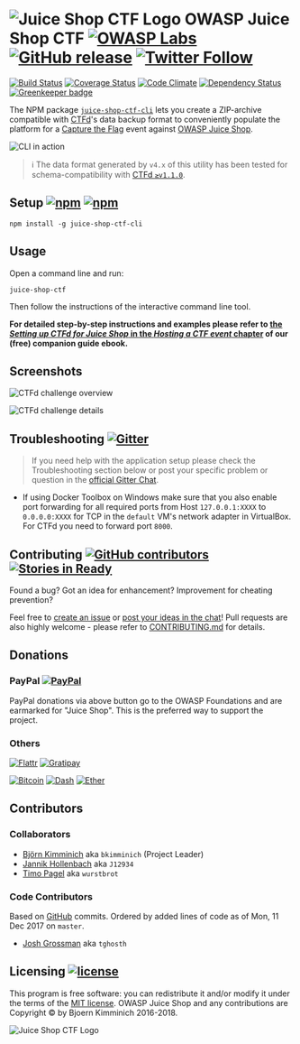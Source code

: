 # ![Juice Shop CTF Logo](https://raw.githubusercontent.com/bkimminich/juice-shop-ctf/master/images/JuiceShopCTF_Logo_100px.png) OWASP Juice Shop CTF [![OWASP Labs](https://img.shields.io/badge/owasp-lab%20project-f7b73c.svg)](https://www.owasp.org/index.php/OWASP_Project_Inventory#tab=Labs_Projects) [![GitHub release](https://img.shields.io/github/release/bkimminich/juice-shop-ctf.svg)](https://github.com/bkimminich/juice-shop-ctf/releases/latest) [![Twitter Follow](https://img.shields.io/twitter/follow/owasp_juiceshop.svg?style=social&label=Follow)](https://twitter.com/owasp_juiceshop)

[![Build Status](https://travis-ci.org/bkimminich/juice-shop-ctf.svg?branch=master)](https://travis-ci.org/bkimminich/juice-shop-ctf)
[![Coverage Status](https://coveralls.io/repos/github/bkimminich/juice-shop-ctf/badge.svg?branch=master)](https://coveralls.io/github/bkimminich/juice-shop-ctf?branch=master)
[![Code Climate](https://codeclimate.com/github/bkimminich/juice-shop-ctf/badges/gpa.svg)](https://codeclimate.com/github/bkimminich/juice-shop-ctf)
[![Dependency Status](https://gemnasium.com/badges/github.com/bkimminich/juice-shop-ctf.svg)](https://gemnasium.com/github.com/bkimminich/juice-shop-ctf)
[![Greenkeeper badge](https://badges.greenkeeper.io/bkimminich/juice-shop-ctf.svg)](https://greenkeeper.io/)

The NPM package
[`juice-shop-ctf-cli`](https://www.npmjs.com/package/juice-shop-ctf-cli)
lets you create a ZIP-archive compatible with [CTFd](https://ctfd.io)'s
data backup format to conveniently populate the platform for a
[Capture the Flag](https://en.wikipedia.org/wiki/Capture_the_flag#Computer_security)
event against
[OWASP Juice Shop](http://owasp-juice.shop).

![CLI in action](https://raw.githubusercontent.com/bkimminich/juice-shop-ctf/master/images/juice-shop-ctf-cli.animated.gif)

> :information_source: The data format generated by `v4.x` of this utility
> has been tested for schema-compatibility with
> [CTFd `≥v1.1.0`](https://github.com/CTFd/CTFd/releases/tag/1.1.0).

## Setup [![npm](https://img.shields.io/npm/dm/juice-shop-ctf-cli.svg)](https://www.npmjs.com/package/juice-shop-ctf-cli) [![npm](https://img.shields.io/npm/dt/juice-shop-ctf-cli.svg)](https://www.npmjs.com/package/juice-shop-ctf-cli)

```
npm install -g juice-shop-ctf-cli
```

## Usage

Open a command line and run:

```
juice-shop-ctf
```

Then follow the instructions of the interactive command line tool.

**For detailed step-by-step instructions and examples please refer to
[the _Setting up CTFd for Juice Shop_ in the _Hosting a CTF event_ chapter](https://bkimminich.gitbooks.io/pwning-owasp-juice-shop/content/part1/ctf.html#setting-up-ctfd-for-juice-shop)
of our (free) companion guide ebook.**

## Screenshots

![CTFd challenge overview](https://bkimminich.gitbooks.io/pwning-owasp-juice-shop/content/part1/img/ctfd_1.png)

![CTFd challenge details](https://bkimminich.gitbooks.io/pwning-owasp-juice-shop/content/part1/img/ctfd_2.png)

## Troubleshooting [![Gitter](http://img.shields.io/badge/gitter-join%20chat-1dce73.svg)](https://gitter.im/bkimminich/juice-shop)

> If you need help with the application setup please check the
> Troubleshooting section below or post your specific problem or
> question in the
> [official Gitter Chat](https://gitter.im/bkimminich/juice-shop).

- If using Docker Toolbox on Windows make sure that you also enable port
  forwarding for all required ports from Host `127.0.0.1:XXXX` to
  `0.0.0.0:XXXX` for TCP in the `default` VM's network adapter in
  VirtualBox. For CTFd you need to forward port `8000`.

## Contributing [![GitHub contributors](https://img.shields.io/github/contributors/bkimminich/juice-shop-ctf.svg)](https://github.com/bkimminich/juice-shop-ctf/graphs/contributors) [![Stories in Ready](https://badge.waffle.io/bkimminich/juice-shop.svg?label=ready&title=Ready)](http://waffle.io/bkimminich/juice-shop)

Found a bug? Got an idea for enhancement? Improvement for cheating
prevention?

Feel free to
[create an issue](https://github.com/bkimminich/juice-shop-ctf/issues)
or
[post your ideas in the chat](https://gitter.im/bkimminich/juice-shop)!
Pull requests are also highly welcome - please refer to
[CONTRIBUTING.md](CONTRIBUTING.md) for details.

## Donations

### PayPal [![PayPal](https://www.paypalobjects.com/en_US/i/btn/btn_donate_SM.gif)](https://www.paypal.com/cgi-bin/webscr?cmd=_donations&business=paypal%40owasp%2eorg&lc=BM&item_name=OWASP%20Juice%20Shop%20Project&item_number=OWASP%20Foundation&no_note=0&currency_code=USD&bn=PP%2dDonationsBF)

PayPal donations via above button go to the OWASP Foundations and are
earmarked for "Juice Shop". This is the preferred way to support the
project.

### Others

[![Flattr](https://api.flattr.com/button/flattr-badge-large.png)](https://flattr.com/thing/3856930/bkimminichjuice-shop-on-GitHub)
[![Gratipay](http://img.shields.io/gratipay/team/juice-shop.svg)](https://gratipay.com/juice-shop)

[![Bitcoin](https://img.shields.io/badge/bitcoin-1AbKfgvw9psQ41NbLi8kufDQTezwG8DRZm-orange.svg)](https://blockchain.info/address/1AbKfgvw9psQ41NbLi8kufDQTezwG8DRZm)
[![Dash](https://img.shields.io/badge/dash-Xr556RzuwX6hg5EGpkybbv5RanJoZN17kW-blue.svg)](https://explorer.dash.org/address/Xr556RzuwX6hg5EGpkybbv5RanJoZN17kW)
[![Ether](https://img.shields.io/badge/ether-0x0f933ab9fcaaa782d0279c300d73750e1311eae6-lightgrey.svg)](https://etherscan.io/address/0x0f933ab9fcaaa782d0279c300d73750e1311eae6)

## Contributors

### Collaborators

- [Björn Kimminich](https://github.com/bkimminich) aka `bkimminich`
  (Project Leader)
- [Jannik Hollenbach](https://github.com/J12934) aka `J12934`
- [Timo Pagel](https://github.com/wurstbrot) aka `wurstbrot`

### Code Contributors

Based on [GitHub](https://github.com/bkimminich/juice-shop-ctf) commits.
Ordered by added lines of code as of Mon, 11 Dec 2017 on `master`.

- [Josh Grossman](https://github.com/tghosth) aka `tghosth`

## Licensing [![license](https://img.shields.io/github/license/bkimminich/juice-shop-ctf-server.svg)](LICENSE)

This program is free software: you can redistribute it and/or modify it
under the terms of the [MIT license](LICENSE). OWASP Juice Shop and any
contributions are Copyright © by Bjoern Kimminich 2016-2018.

![Juice Shop CTF Logo](https://raw.githubusercontent.com/bkimminich/juice-shop-ctf/develop/images/JuiceShopCTF_Logo.png)
